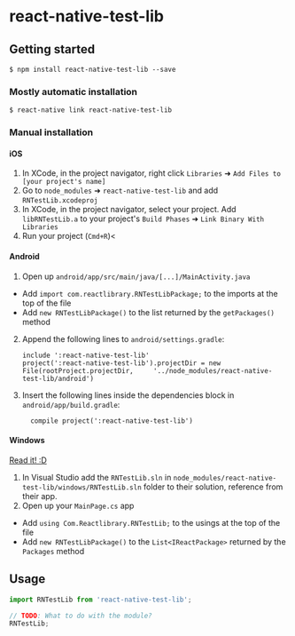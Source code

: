
# react-native-test-lib

## Getting started

`$ npm install react-native-test-lib --save`

### Mostly automatic installation

`$ react-native link react-native-test-lib`

### Manual installation


#### iOS

1. In XCode, in the project navigator, right click `Libraries` ➜ `Add Files to [your project's name]`
2. Go to `node_modules` ➜ `react-native-test-lib` and add `RNTestLib.xcodeproj`
3. In XCode, in the project navigator, select your project. Add `libRNTestLib.a` to your project's `Build Phases` ➜ `Link Binary With Libraries`
4. Run your project (`Cmd+R`)<

#### Android

1. Open up `android/app/src/main/java/[...]/MainActivity.java`
  - Add `import com.reactlibrary.RNTestLibPackage;` to the imports at the top of the file
  - Add `new RNTestLibPackage()` to the list returned by the `getPackages()` method
2. Append the following lines to `android/settings.gradle`:
  	```
  	include ':react-native-test-lib'
  	project(':react-native-test-lib').projectDir = new File(rootProject.projectDir, 	'../node_modules/react-native-test-lib/android')
  	```
3. Insert the following lines inside the dependencies block in `android/app/build.gradle`:
  	```
      compile project(':react-native-test-lib')
  	```

#### Windows
[Read it! :D](https://github.com/ReactWindows/react-native)

1. In Visual Studio add the `RNTestLib.sln` in `node_modules/react-native-test-lib/windows/RNTestLib.sln` folder to their solution, reference from their app.
2. Open up your `MainPage.cs` app
  - Add `using Com.Reactlibrary.RNTestLib;` to the usings at the top of the file
  - Add `new RNTestLibPackage()` to the `List<IReactPackage>` returned by the `Packages` method


## Usage
```javascript
import RNTestLib from 'react-native-test-lib';

// TODO: What to do with the module?
RNTestLib;
```
  